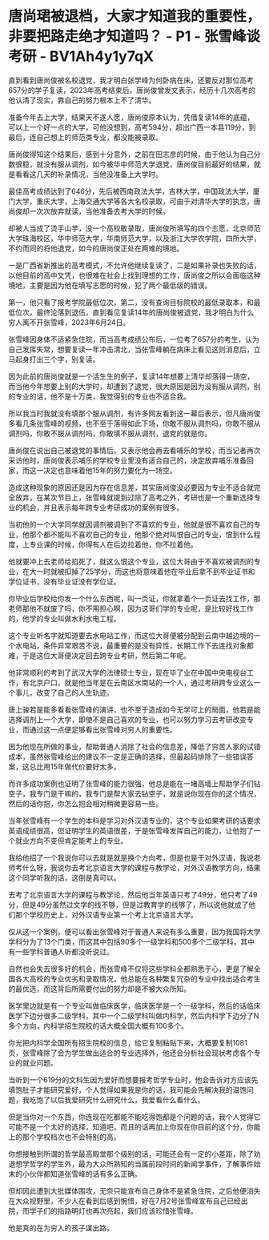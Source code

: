 # 唐尚珺被退档，大家才知道我的重要性，非要把路走绝才知道吗？ - P1 - 张雪峰谈考研 - BV1Ah4y1y7qX

直到看到唐尚俊被名校退党，我才明白张学峰为何卧病在床，还要反对那位高考657分的学子复读，2023年高考结束后，唐尚俊曾发文表示，经历十几次高考的他认清了现实，靠自己的努力根本上不了清华。

准备今年去上大学，结果天不遂人愿，唐尚俊原本认为，凭借复读14年的底蕴，可以上一个好一点的大学，可他没想到，高考594分，超出广西一本县119分，到最后，连自己想上的师范类专业，都没能被录取。

唐尚俊得知这个结果后，感到十分意外，之前在田志彦的时候，由于他认为自己分数很稳，就没有服从调剂，如今被华中师范大学退党，唐尚俊目前最好的结果，就是看看这几天的补录情况，当他没准备上大学时。

最佳高考成绩达到了646分，先后被西南政法大学，吉林大学，中国政法大学，厦门大学，重庆大学，上海交通大学等各大名校录取，可由于对清华大学的执念，唐尚俊却一次次放弃就读，当他准备去考大学的时候。

却被人当成了烫手山芋，没一个高校敢录取，唐尚俊所填写的四个志愿，北京师范大学珠海校区，华中师范大学，华南师范大学，以及浙江大学农学院，四所大学，不约而同的将他退党，如今的唐尚俊正处在两难的境地。

一是广西省新推出的高考模式，不允许他继续复读了，二是如果补录也失败的话，以他目前的高中文凭，也很难在社会上找到理想的工作，唐尚俊之所以会面临这种境地，主要是因为他在填写志愿的时候，犯了两个最低级的错误。

第一，他只看了报考学院最低位次，第二，没有查询目标院校的最低录取本，和最低位次，最终沦落到退伍，直到看见复读14年的唐尚俊被退党，我才明白为什么穷人离不开张雪峰，2023年6月24日。

张雪峰因身体不适紧急住院，而当高考成绩公布后，一位考了657分的考生，认为自己发挥失常，想要复读一年冲击清北，当张雪峰躺在病床上看见这则消息后，立马起身打出三个字，别复读。

因为此前的唐尚俊就是一个活生生的例子，复读14年想要上清华却落得一场空，而当他今年想要上别的大学时，却遭到了退党，很大原因是因为没有服从调剂，别的专业的话，他不是十万类，我觉得别的专业也不适合我。

所以我当时我就没有填那个服从调剂，有许多网友看到这一幕后表示，但凡唐尚俊多看几条张雪峰的视频，也不至于落得如此下场，你敢不服从调剂吗，你敢不服从调剂吗，你敢不服从调剂吗，你敢填不服从调剂，退党的就是你。

唐尚俊在说出自己被退党的事情后，又表示他会再去看哺乐的学校，而当记者再次采访他时，唐尚俊表示哺乐的学校专业里没有适合自己的，决定放弃哺乐准备回家，而这一决定也意味着他15年的努力要化为一场空。

造成这种现象的原因还是因为存在信息差，其实唐尚俊没必要因为专业不适合就完全放弃，在某次节目上，张雪峰就提到过除了高考之外，考研也是一个重新选择专业的机会，并且表示每年跨专业考研成功的案例有很多。

当初他的一个大学同学就因调剂被调到了不喜欢的专业，他就是很不喜欢自己的专业，他那个都不能叫不喜欢自己的专业，他那个绝对叫恨自己的专业，恨到什么程度，上专业课的时候，你得有人在后边拉着他，你不拉着他。

他就要冲上去老师给掐死了，就这么恨这个专业，这位大哥由于不喜欢被调剂的专业，在大一时就被扣掉了25学分，而这也将意味着他在毕业后拿不到毕业证书和学位证书，没有毕业证没有学位证。

你毕业后学校给你发一个什么东西呢，叫一页证，你就拿着个一页证去找工作，那老师那他不就废了吗，你不用担心啊，因为这哥们学的专业呢，是比较好找工作的，他学的专业叫做水利水电工程。

这个专业听名字就知道要去水电站工作，而这位大哥便被分配到云南中越边境的一个水电站，条件异常艰苦不说，最重要的是没有异性，长期工作下去连找对象都难，于是这位大哥便决定回去跨专业考研，然后第二年呢。

他非常顺利的考到了武汉大学的法律硕士专业，现在毕了业在中国中央电视台工作，有北京户口，就是他当年是在云南区水南站的一个人，通过考研跨专业这么一个事儿，改变了自己的人生轨迹。

唐上骏若是能多看看张雪峰的演讲，也不至于造成如今无学可上的局面，他若是能选择调剂上一个大学，即使不是自己喜欢的专业，也可以努力学习去考研改变专业，而通过这一点便足够看出张雪峰对穷人的重要性。

因为他现在所做的事业，帮助普通人消除了社会的信息差，降低了穷苦人家的试错成本，虽然张雪峰给出的建议不一定是正确的选择，但最起码排除了一些错误答案，这总比用15年做代价要好太多。

而许多成功案例也证明了张雪峰的能力很强，他总是能在一堵高墙上帮助学子们钻空子，我专门是干嘛的，我专门是帮大家去钻空子，就是说你现在你的这个情况，然后的话你抱，你怎么抱会相对稍微更容易一些。

当年张雪峰有一个学生的本科是学习对外汉语专业的，这个专业如果考研的话要求英语成绩很高，但证明学生的英语很差，于是张雪峰发挥自己的能力，让他抱了一个就业方向不变但肯定能考上的专业。

我给他招了一个我说你可以去就是就是换个方向考，但是也是干对外汉语，我说老师考什么呀，我说你去考北京语言大学的课程与教学论，对外汉语教学方向，结果这个同学听我的话，这倒是真可以。

去考了北京语言大学的课程与教学论，然后他当年英语只考了49分，他只考了49分，但是49分虽然过文学的线不够，但是过教育学的线够了，所以说他就成了他们那个学校历史上，对外汉语专业第一个考上北京语言大学。

仅从这一个案例，便可以看出张雪峰对于普通人来说有多么重要，因为我国将大学学科分为了13个门类，而这其中包括90多个一级学科和500多个二级学科，其中有一些学科普通人听都没听说过。

自然也会失去很多好的机会，而张雪峰不仅将这些学科全都熟悉于心，更是了解全国各大高校的专业优劣和录取情况，他总能在各种繁复冗杂的专业中找出适合考生的最优选，而这背后所需要付出的努力却是不被大众所知。

医学里边就是有一个专业叫做临床医学，临床医学是一个一级学科，然后的话临床医学下边分很多二级学科，其中一个二级学科叫做内科学，然后内科学下边分了N多个方向，内科学招生院校的话大概全国大概有100多个。

你光把内科学全国所有招生院校的信息，给它复制粘贴下来，大概要复制1081页，张雪峰除了会为学生做出适合的专业选择外，他还会分析社会现状考虑各个专业的就业问题。

当听到一个619分的文科生因为爱好而想要报考哲学专业时，他会告诉对方应该先填饱肚子才能研究爱好，个人觉得如果我是你的话，我可能会先解决我的温饱问题，我吃饱了以后我爱研究什么研究什么，我爱看什么看什么。

但是当你对一个东西，你连现在吃都能不能吃得饱都是个问题的话，我个人觉得它可能不是一个太好的选择，知道吧，而且的话再加上你现在你目前的这个分，你能上的那个学校档次也不会特别的高。

你想接触到所谓的哲学最高殿堂那个级别的话，可能还会有一定的小差距，除了劝退想学哲学的学生外，最为大众所熟知的当属前段时间的新闻学事件，了解事件始末的小伙伴都知道张雪峰的话有多么正确。

但却因此遭到大批媒体围攻，无奈只能宣布自己身体不是紧急住院，之后他便消失在大众视野里，不少人在看到后感到惋惜，好在7月2号张雪峰宣布自己已经出院，而学子们的指路明灯也再次亮起，我们应该珍惜张雪峰。

他是真的在为穷人的孩子谋出路。